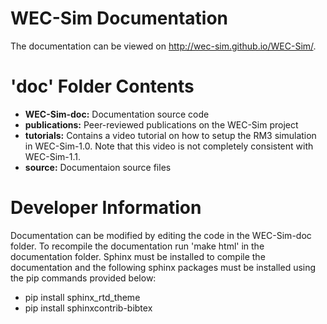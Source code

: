 # WEC-Sim Documentation
The documentation can be viewed on http://wec-sim.github.io/WEC-Sim/.

# 'doc' Folder Contents
* **WEC-Sim-doc:** Documentation source code
* **publications:** Peer-reviewed publications on the WEC-Sim project
* **tutorials:** Contains a video tutorial on how to setup the RM3 simulation in WEC-Sim-1.0. Note that this video is not completely consistent with WEC-Sim-1.1.
* **source:** Documentaion source files

# Developer Information
Documentation can be modified by editing the code in the WEC-Sim-doc folder. To recompile the documentation run 'make  html' in the documentation folder. Sphinx must be installed to compile the documentation and the following sphinx packages must be installed using the pip commands provided below:
  * pip install sphinx_rtd_theme
  * pip install sphinxcontrib-bibtex
